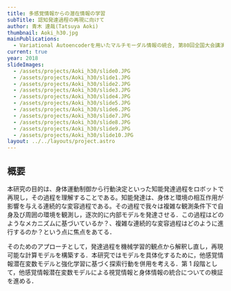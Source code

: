 ```yaml
---
title: 多感覚情報からの潜在情報の学習
subTitle: 認知発達過程の再現に向けて
author: 青木 達哉(Tatsuya Aoki)
thumbnail: Aoki_h30.jpg
mainPublications:
  - Variational Autoencoderを用いたマルチモーダル情報の統合, 第80回全国大会講演論文集, 2018(1), 17-18.
current: true
year: 2018
slideImages:
  - /assets/projects/Aoki_h30/slide0.JPG
  - /assets/projects/Aoki_h30/slide1.JPG
  - /assets/projects/Aoki_h30/slide2.JPG
  - /assets/projects/Aoki_h30/slide3.JPG
  - /assets/projects/Aoki_h30/slide4.JPG
  - /assets/projects/Aoki_h30/slide5.JPG
  - /assets/projects/Aoki_h30/slide6.JPG
  - /assets/projects/Aoki_h30/slide7.JPG
  - /assets/projects/Aoki_h30/slide8.JPG
  - /assets/projects/Aoki_h30/slide9.JPG
  - /assets/projects/Aoki_h30/slide10.JPG
layout: ../../layouts/project.astro
---
```


## 概要

本研究の目的は、身体運動制御から行動決定といった知能発達過程をロボットで再現し，その過程を理解することである。知能発達は、身体と環境の相互作用が影響を与える連続的な変容過程である。その過程で我々は複雑な観測条件下で自身及び周囲の環境を観測し，逐次的に内部モデルを発達させる．この過程はどのようなメカニズムに基づいているか？、複雑な連続的な変容過程はどのように進行するのか？という点に焦点をあてる．

そのためのアプローチとして，発達過程を機械学習的観点から解釈し直し，再現可能な計算モデルを構築する．本研究ではモデルを具体化するために，他感覚情報潜在変数モデルと強化学習に基づく探索行動を併用を考える．第 1 段階として，他感覚情報潜在変数モデルによる視覚情報と身体情報の統合についての検証を進める．
